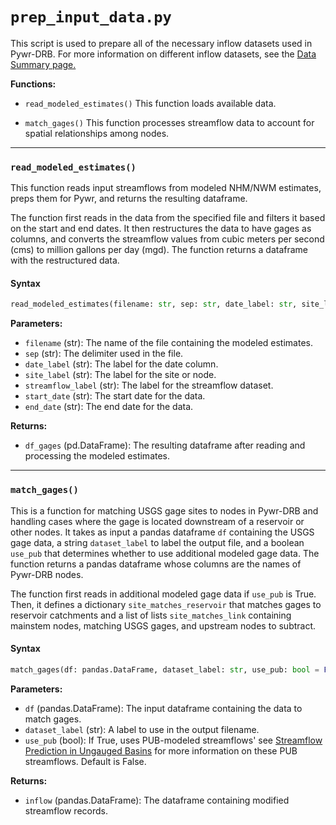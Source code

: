 # `prep_input_data.py`

This script is used to prepare all of the necessary inflow datasets used in Pywr-DRB. For more information on different inflow datasets, see the [Data Summary page.](../Supplemental/data_summary.md)

**Functions:**
- `read_modeled_estimates()`
This function loads available data.

- `match_gages()`
This function processes streamflow data to account for spatial relationships among nodes.


***

### `read_modeled_estimates()`

This function reads input streamflows from modeled NHM/NWM estimates, preps them for Pywr, and returns the resulting dataframe.

The function first reads in the data from the specified file and filters it based on the start and end dates. It then restructures the data to have gages as columns, and converts the streamflow values from cubic meters per second (cms) to million gallons per day (mgd).
The function returns a dataframe with the restructured data.

#### Syntax
```python
read_modeled_estimates(filename: str, sep: str, date_label: str, site_label: str, streamflow_label: str, start_date: str, end_date: str) -> pd.DataFrame
```

**Parameters:**
- `filename` (str): The name of the file containing the modeled estimates.
- `sep` (str): The delimiter used in the file.
- `date_label` (str): The label for the date column.
- `site_label` (str): The label for the site or node.
- `streamflow_label` (str): The label for the streamflow dataset.
- `start_date` (str): The start date for the data.
- `end_date` (str): The end date for the data.

**Returns:**
- `df_gages` (pd.DataFrame): The resulting dataframe after reading and processing the modeled estimates.



***

### `match_gages()`

This is a function for matching USGS gage sites to nodes in Pywr-DRB and handling cases where the gage is located downstream of a reservoir or other nodes. It takes as input a pandas dataframe `df` containing the USGS gage data, a string `dataset_label` to label the output file, and a boolean `use_pub` that determines whether to use additional modeled gage data. The function returns a pandas dataframe whose columns are the names of Pywr-DRB nodes.

The function first reads in additional modeled gage data if `use_pub` is True. Then, it defines a dictionary `site_matches_reservoir` that matches gages to reservoir catchments and a list of lists `site_matches_link` containing mainstem nodes, matching USGS gages, and upstream nodes to subtract.

#### Syntax
```python
match_gages(df: pandas.DataFrame, dataset_label: str, use_pub: bool = False) -> pandas.DataFrame
```

**Parameters:**
- `df` (pandas.DataFrame): The input dataframe containing the data to match gages.
- `dataset_label` (str): A label to use in the output filename.
- `use_pub` (bool): If True, uses PUB-modeled streamflows' see [Streamflow Prediction in Ungauged Basins](../Supplemental/pub.md) for more information on these PUB streamflows. Default is False.

**Returns:**
- `inflow` (pandas.DataFrame): The dataframe containing modified streamflow records.
